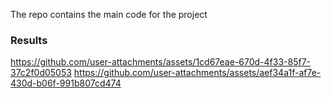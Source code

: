   The repo contains the main code for the project



<h3>Results</h3>


https://github.com/user-attachments/assets/1cd67eae-670d-4f33-85f7-37c2f0d05053
https://github.com/user-attachments/assets/aef34a1f-af7e-430d-b06f-991b807cd474



